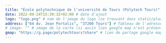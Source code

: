 ```yaml
---
title: "École polytechnique de l'université de Tours (Polytech Tours)"
date: 2022-09-24T15:39:32+02:00 # date d'ajout
logo: "logo.png" # nom de l'image du logo (se trouvant dans static/places)
address: ["64 Av. Jean Portalis", "37200 Tours"] # Tableau de l'adresse, chaque élément du tableau sera affiché succéssivement
# image: "" # image de la carte (si aucin lien google map n'est présent)
gmap: "https://g.page/polytechtours?share" # lien de partage google map
---
```



